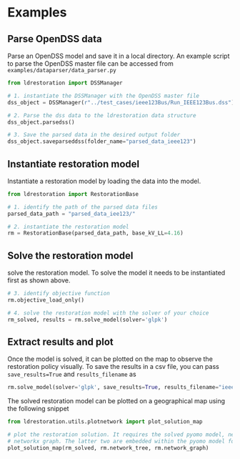# Examples

## **Parse OpenDSS data**

Parse an OpenDSS model and save it in a local directory. An example script to parse the OpenDSS master file can be accessed from `examples/dataparser/data_parser.py`

```python
from ldrestoration import DSSManager  

# 1. instantiate the DSSManager with the OpenDSS master file
dss_object = DSSManager(r"../test_cases/ieee123Bus/Run_IEEE123Bus.dss")

# 2. Parse the dss data to the ldrestoration data structure
dss_object.parsedss()

# 3. Save the parsed data in the desired output folder  
dss_object.saveparseddss(folder_name="parsed_data_ieee123")

```

## **Instantiate restoration model**

Instantiate a restoration model by loading the data into the model.

```python
from ldrestoration import RestorationBase

# 1. identify the path of the parsed data files
parsed_data_path = "parsed_data_iee123/"

# 2. instantiate the restoration model
rm = RestorationBase(parsed_data_path, base_kV_LL=4.16)
```

## **Solve the restoration model**

solve the restoration model. To solve the model it needs to be instantiated first as shown above.

```python
# 3. identify objective function
rm.objective_load_only()

# 4. solve the restoration model with the solver of your choice 
rm_solved, results = rm.solve_model(solver='glpk')
```

## **Extract results and plot**

Once the model is solved, it can be plotted on the map to observe the restoration policy visually. To save the results in a csv file, you can pass `save_results=True` and `results_filename` as 

```python
rm.solve_model(solver='glpk', save_results=True, results_filename="ieee123solved.csv")
```

The solved restoration model can be plotted on a geographical map using the following snippet 

```python
from ldrestoration.utils.plotnetwork import plot_solution_map

# plot the restoration solution. It requires the solved pyomo model, networkx tree, and
# networkx graph. The latter two are embedded within the pyomo model for easier access.
plot_solution_map(rm_solved, rm.network_tree, rm.network_graph)
```
